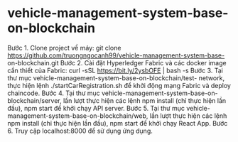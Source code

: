 # vehicle-management-system-base-on-blockchain
Bước 1. Clone project về máy:
git clone https://github.com/truongngocanh99/vehicle-management-system-base-
on-blockchain.git
Bước 2. Cài đặt Hyperledger Fabric và các docker image cần thiết của Fabric:
curl -sSL https://bit.ly/2ysbOFE | bash -s
Bước 3. Tại thư mục vehicle-management-system-base-on-blockchain/test-
network, thực hiện lệnh ./startCarRegistration.sh để khởi động mạng Fabric và deploy
chaincode.
Bước 4. Tại thư mục vehicle-management-system-base-on-blockchain/server, lần
lượt thực hiện các lệnh npm install (chỉ thực hiện lần đầu), npm start để khởi chạy API
server.
Bước 5. Tại thư mục vehicle-management-system-base-on-blockchain/web, lần
lượt thực hiện các lệnh npm install (chỉ thực hiện lần đầu), npm start để khởi chạy React
App.
Bước 6. Truy cập localhost:8000 để sử dụng ứng dụng.
